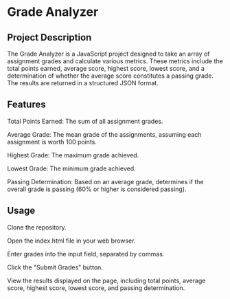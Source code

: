 # Grade Analyzer

## Project Description

The Grade Analyzer is a JavaScript project designed to take an array of assignment grades and calculate various metrics. These metrics include the total points earned, average score, highest score, lowest score, and a determination of whether the average score constitutes a passing grade. The results are returned in a structured JSON format.

## Features

Total Points Earned: The sum of all assignment grades.

Average Grade: The mean grade of the assignments, assuming each assignment is worth 100 points.

Highest Grade: The maximum grade achieved.

Lowest Grade: The minimum grade achieved.

Passing Determination: Based on an average grade, determines if the overall grade is passing (60% or higher is considered passing).

## Usage

Clone the repository.

Open the index.html file in your web browser.

Enter grades into the input field, separated by commas.

Click the "Submit Grades" button.

View the results displayed on the page, including total points, average score, highest score, lowest score, and passing determination.

